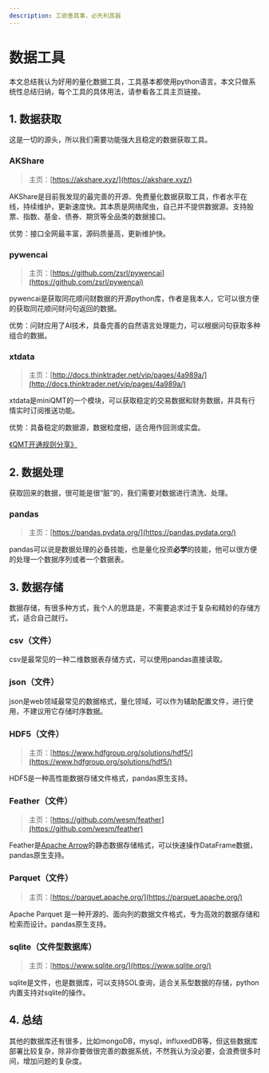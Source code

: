 ```yaml
---
description: 工欲善其事，必先利其器
---
```


# 数据工具

本文总结我认为好用的量化数据工具，工具基本都使用python语言。本文只做系统性总结归纳，每个工具的具体用法，请参看各工具主页链接。

## 1. 数据获取

这是一切的源头，所以我们需要功能强大且稳定的数据获取工具。

### AKShare

> 主页：[https://akshare.xyz/](https://akshare.xyz/)

AKShare是目前我发现的最完善的开源、免费量化数据获取工具，作者水平在线，持续维护，更新速度快。其本质是网络爬虫，自己并不提供数据源。支持股票、指数、基金、债券、期货等全品类的数据接口。

优势：接口全网最丰富，源码质量高，更新维护快。

### pywencai

> 主页：[https://github.com/zsrl/pywencai](https://github.com/zsrl/pywencai)

pywencai是获取同花顺问财数据的开源python库，作者是我本人，它可以很方便的获取同花顺问财问句返回的数据。

优势：问财应用了AI技术，具备完善的自然语言处理能力，可以根据问句获取多种组合的数据。

### xtdata

> 主页：[http://docs.thinktrader.net/vip/pages/4a989a/](http://docs.thinktrader.net/vip/pages/4a989a/)

xtdata是miniQMT的一个模块，可以获取稳定的交易数据和财务数据，并具有行情实时订阅推送功能。

优势：具备稳定的数据源，数据粒度细，适合用作回测或实盘。

[《QMT开通规则分享》](https://i77j0z62us.feishu.cn/wiki/wikcnjb8jG8Aqt3aj6rM3JRMz2b)

## 2. 数据处理

获取回来的数据，很可能是很“脏”的，我们需要对数据进行清洗、处理。

### pandas

> 主页：[https://pandas.pydata.org/](https://pandas.pydata.org/)

pandas可以说是数据处理的必备技能，也是量化投资**必学**的技能，他可以很方便的处理一个数据序列或者一个数据表。

## 3. 数据存储

数据存储，有很多种方式，我个人的思路是，不需要追求过于复杂和精妙的存储方式，适合自己就行。

### csv（文件）

csv是最常见的一种二维数据表存储方式，可以使用pandas直接读取。

### json（文件）

json是web领域最常见的数据格式，量化领域，可以作为辅助配置文件，进行使用，不建议用它存储时序数据。

### HDF5（文件）

> 主页：[https://www.hdfgroup.org/solutions/hdf5/](https://www.hdfgroup.org/solutions/hdf5/)

HDF5是一种高性能数据存储文件格式，pandas原生支持。

### Feather（文件）

> 主页：[https://github.com/wesm/feather](https://github.com/wesm/feather)

Feather是[Apache Arrow](https://arrow.apache.org/)的静态数据存储格式，可以快速操作DataFrame数据，pandas原生支持。

### Parquet（文件）

> 主页：[https://parquet.apache.org/](https://parquet.apache.org/)

Apache Parquet 是一种开源的、面向列的数据文件格式，专为高效的数据存储和检索而设计。pandas原生支持。

### sqlite（文件型数据库）

> 主页：[https://www.sqlite.org/](https://www.sqlite.org/)

sqlite是文件，也是数据库，可以支持SOL查询，适合关系型数据的存储，python内置支持对sqlite的操作。

## 4. 总结

其他的数据库还有很多，比如mongoDB，mysql，influxedDB等，但这些数据库部署比较复杂，除非你要做很完善的数据系统，不然我认为没必要，会浪费很多时间，增加问题的复杂度。

###
